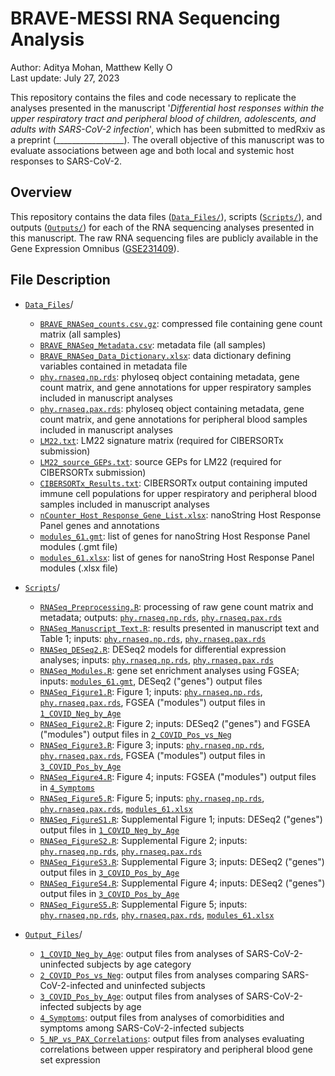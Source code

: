 # BRAVE-MESSI RNA Sequencing Analysis

Author: Aditya Mohan, Matthew Kelly <a href="https://orcid.org/0000-0001-8819-2315" target="orcid.widget" rel="noopener noreferrer" style="vertical-align:top;"><img src="https://orcid.org/sites/default/files/images/orcid_16x16.png" style="width:1em;margin-right:.5em;" alt="ORCID iD icon"></a>  
Last update: July 27, 2023

This repository contains the files and code necessary to replicate the analyses presented in the manuscript '_Differential host responses within the upper respiratory tract and peripheral blood of children, adolescents, and adults with SARS-CoV-2 infection_', which has been submitted to medRxiv as a preprint (_________________). The overall objective of this manuscript was to evaluate associations between age and both local and systemic host responses to SARS-CoV-2. 

## Overview

This repository contains the data files ([`Data_Files/`](Data_Files/)), scripts ([`Scripts/`](Scripts/)), and outputs ([`Outputs/`](Outputs/)) for each of the RNA sequencing analyses presented in this manuscript. The raw RNA sequencing files are publicly available in the Gene Expression Omnibus ([GSE231409](https://www.ncbi.nlm.nih.gov/bioproject/?term=GSE231409)). 

## File Description

- [`Data_Files`](Data_Files/)/

  - [`BRAVE_RNASeq_counts.csv.gz`](Data_Files/BRAVE_RNASeq_counts.csv.gz): compressed file containing gene count matrix (all samples)
  - [`BRAVE_RNASeq_Metadata.csv`](Data_Files/BRAVE_RNASeq_Metadata.csv): metadata file (all samples)
  - [`BRAVE_RNASeq_Data_Dictionary.xlsx`](Data_Files/BRAVE_RNASeq_Data_Dictionary.xlsx): data dictionary defining variables contained in metadata file
  - [`phy.rnaseq.np.rds`](Data_Files/phy.rnaseq.np.rds): phyloseq object containing metadata, gene count matrix, and gene annotations for upper respiratory samples included in manuscript analyses
  - [`phy.rnaseq.pax.rds`](Data_Files/phy.rnaseq.pax.rds): phyloseq object containing metadata, gene count matrix, and gene annotations for peripheral blood samples included in manuscript analyses
  - [`LM22.txt`](Data_Files/CIBERSORTx/LM22.txt): LM22 signature matrix (required for CIBERSORTx submission)
  - [`LM22_source_GEPs.txt`](Data_Files/CIBERSORTx/LM22_source_GEPs.txt): source GEPs for LM22 (required for CIBERSORTx submission)
  - [`CIBERSORTx_Results.txt`](Data_Files/CIBERSORTx/CIBERSORTx_Results.txt): CIBERSORTx output containing imputed immune cell populations for upper respiratory and peripheral blood samples included in manuscript analyses
  - [`nCounter_Host_Response_Gene_List.xlsx`](Data_Files/nCounter_Host_Response/nCounter_Host_Response_Gene_List.xlsx): nanoString Host Response Panel genes and annotations
  - [`modules_61.gmt`](Data_Files/nCounter_Host_Response/modules_61.gmt): list of genes for nanoString Host Response Panel modules (.gmt file)
  - [`modules_61.xlsx`](Data_Files/nCounter_Host_Response/modules_61.xlsx): list of genes for nanoString Host Response Panel modules (.xlsx file)

- [`Scripts`](Scripts/)/

  - [`RNASeq_Preprocessing.R`](Scripts/RNASeq_Preprocessing.R): processing of raw gene count matrix and metadata; outputs: [`phy.rnaseq.np.rds`](Data_Files/phy.rnaseq.np.rds), [`phy.rnaseq.pax.rds`](Data_Files/phy.rnaseq.pax.rds)
  - [`RNASeq_Manuscript_Text.R`](Scripts/RNASeq_Manuscript_Text.R): results presented in manuscript text and Table 1; inputs: [`phy.rnaseq.np.rds`](Data_Files/phy.rnaseq.np.rds), [`phy.rnaseq.pax.rds`](Data_Files/phy.rnaseq.pax.rds)
  - [`RNASeq_DESeq2.R`](Scripts/RNASeq_DESeq2.R): DESeq2 models for differential expression analyses; inputs: [`phy.rnaseq.np.rds`](Data_Files/phy.rnaseq.np.rds), [`phy.rnaseq.pax.rds`](Data_Files/phy.rnaseq.pax.rds)
  - [`RNASeq_Modules.R`](Scripts/RNASeq_Modules.R): gene set enrichment analyses using FGSEA; inputs: [`modules_61.gmt`](Data_Files/nCounter_Host_Response/modules_61.gmt), DESeq2 ("genes") output files
  - [`RNASeq_Figure1.R`](Scripts/RNASeq_Figure1.R): Figure 1; inputs: [`phy.rnaseq.np.rds`](Data_Files/phy.rnaseq.np.rds), [`phy.rnaseq.pax.rds`](Data_Files/phy.rnaseq.pax.rds), FGSEA ("modules") output files in [`1_COVID_Neg_by_Age`](Output_Files/1_COVID_Neg_by_Age/)
  - [`RNASeq_Figure2.R`](Scripts/RNASeq_Figure2.R): Figure 2; inputs: DESeq2 ("genes") and FGSEA ("modules") output files in [`2_COVID_Pos_vs_Neg`](Output_Files/2_COVID_Pos_vs_Neg/)
  - [`RNASeq_Figure3.R`](Scripts/RNASeq_Figure3.R): Figure 3; inputs: [`phy.rnaseq.np.rds`](Data_Files/phy.rnaseq.np.rds), [`phy.rnaseq.pax.rds`](Data_Files/phy.rnaseq.pax.rds), FGSEA ("modules") output files in [`3_COVID_Pos_by_Age`](Output_Files/3_COVID_Pos_by_Age/)
  - [`RNASeq_Figure4.R`](Scripts/RNASeq_Figure4.R): Figure 4; inputs: FGSEA ("modules") output files in [`4_Symptoms`](Output_Files/4_Symptoms/)
  - [`RNASeq_Figure5.R`](Scripts/RNASeq_Figure5.R): Figure 5; inputs: [`phy.rnaseq.np.rds`](Data_Files/phy.rnaseq.np.rds), [`phy.rnaseq.pax.rds`](Data_Files/phy.rnaseq.pax.rds), [`modules_61.xlsx`](Data_Files/nCounter_Host_Response/modules_61.xlsx)
  - [`RNASeq_FigureS1.R`](Scripts/RNASeq_FigureS1.R): Supplemental Figure 1; inputs: DESeq2 ("genes") output files in [`1_COVID_Neg_by_Age`](Output_Files/1_COVID_Neg_by_Age/)
  - [`RNASeq_FigureS2.R`](Scripts/RNASeq_FigureS2.R): Supplemental Figure 2; inputs: [`phy.rnaseq.np.rds`](Data_Files/phy.rnaseq.np.rds), [`phy.rnaseq.pax.rds`](Data_Files/phy.rnaseq.pax.rds)
  - [`RNASeq_FigureS3.R`](Scripts/RNASeq_FigureS3.R): Supplemental Figure 3; inputs: DESeq2 ("genes") output files in [`3_COVID_Pos_by_Age`](Output_Files/3_COVID_Pos_by_Age/)
  - [`RNASeq_FigureS4.R`](Scripts/RNASeq_FigureS4.R): Supplemental Figure 4; inputs: DESeq2 ("genes") output files in [`3_COVID_Pos_by_Age`](Output_Files/3_COVID_Pos_by_Age/)
  - [`RNASeq_FigureS5.R`](Scripts/RNASeq_FigureS5.R): Supplemental Figure 5; inputs: [`phy.rnaseq.np.rds`](Data_Files/phy.rnaseq.np.rds), [`phy.rnaseq.pax.rds`](Data_Files/phy.rnaseq.pax.rds), [`modules_61.xlsx`](Data_Files/nCounter_Host_Response/modules_61.xlsx)

- [`Output_Files`](Output_Files/)/ 

  - [`1_COVID_Neg_by_Age`](Output_Files/1_COVID_Neg_by_Age/): output files from analyses of SARS-CoV-2-uninfected subjects by age category
  - [`2_COVID_Pos_vs_Neg`](Output_Files/2_COVID_Pos_vs_Neg/): output files from analyses comparing SARS-CoV-2-infected and uninfected subjects
  - [`3_COVID_Pos_by_Age`](Output_Files/3_COVID_Pos_by_Age/): output files from analyses of SARS-CoV-2-infected subjects by age
  - [`4_Symptoms`](Output_Files/4_Symptoms/): output files from analyses of comorbidities and symptoms among SARS-CoV-2-infected subjects
  - [`5_NP_vs_PAX_Correlations`](Output_Files/5_NP_vs_PAX_Correlations/): output files from analyses evaluating correlations between upper respiratory and peripheral blood gene set expression
